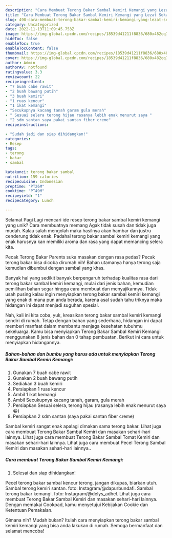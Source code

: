 ```yaml
---
description: "Cara Membuat Terong Bakar Sambal Kemiri Kemangi yang Lezat Sekali, Lezat"
title: "Cara Membuat Terong Bakar Sambal Kemiri Kemangi yang Lezat Sekali, Lezat"
slug: 498-cara-membuat-terong-bakar-sambal-kemiri-kemangi-yang-lezat-sekali-lezat
category: Uncategorized
date: 2022-11-13T11:09:45.753Z
image: https://img-global.cpcdn.com/recipes/18539d41211f8836/680x482cq70/terong-bakar-sambal-kemiri-kemangi-foto-resep-utama.jpg
hideToc: false
enableToc: true
enableTocContent: false
thumbnail: https://img-global.cpcdn.com/recipes/18539d41211f8836/680x482cq70/terong-bakar-sambal-kemiri-kemangi-foto-resep-utama.jpg
cover: https://img-global.cpcdn.com/recipes/18539d41211f8836/680x482cq70/terong-bakar-sambal-kemiri-kemangi-foto-resep-utama.jpg
author: Admin
authorAv: notfound
ratingvalue: 3.3
reviewcount: 22
recipeingredient:
- "7 buah cabe rawit"
- "2 buah bawang putih"
- "3 buah kemiri"
- "1 ruas kencur"
- "1 ikat kemangi"
- "Secukupnya kacang tanah garam gula merah"
- " Sesuai selera terong hijau rasanya lebih enak menurut saya "
- "2 sdm santan saya pakai santan fiber creme"
recipeinstructions:

- "Sudah jadi dan siap dihidangkan!"
categories:
- Resep
tags:
- terong
- bakar
- sambal

katakunci: terong bakar sambal 
nutrition: 159 calories
recipecuisine: Indonesian
preptime: "PT26M"
cooktime: "PT49M"
recipeyield: "1"
recipecategory: Lunch

---
```



Selamat Pagi Lagi mencari ide resep terong bakar sambal kemiri kemangi yang unik? Cara membuatnya memang Agak tidak susah dan tidak juga mudah. Kalau salah mengolah maka hasilnya akan hambar dan justru cenderung tidak enak. Padahal terong bakar sambal kemiri kemangi yang enak harusnya kan memiliki aroma dan rasa yang dapat memancing selera kita.


Pecak Terong Bakar Parents suka masakan dengan rasa pedas? Pecak terong bakar bisa dicoba dirumah nih! Bahan utamanya hanya terong saja kemudian dibumbui dengan sambal yang khas.

Banyak hal yang sedikit banyak berpengaruh terhadap kualitas rasa dari terong bakar sambal kemiri kemangi, mulai dari jenis bahan, kemudian pemilihan bahan segar hingga cara membuat dan menyajikannya. Tidak usah pusing kalau ingin menyiapkan terong bakar sambal kemiri kemangi yang enak di mana pun anda berada, karena asal sudah tahu triknya maka hidangan ini dapat menjadi suguhan spesial.


Nah, kali ini kita coba, yuk, kreasikan terong bakar sambal kemiri kemangi sendiri di rumah. Tetap dengan bahan yang sederhana, hidangan ini dapat memberi manfaat dalam membantu menjaga kesehatan tubuhmu sekeluarga. Kamu bisa menyiapkan Terong Bakar Sambal Kemiri Kemangi menggunakan 8 jenis bahan dan 0 tahap pembuatan. Berikut ini cara untuk menyiapkan hidangannya.

<!--inarticleads1-->

##### Bahan-bahan dan bumbu yang harus ada untuk menyiapkan Terong Bakar Sambal Kemiri Kemangi:

1. Gunakan 7 buah cabe rawit
1. Gunakan 2 buah bawang putih
1. Sediakan 3 buah kemiri
1. Persiapkan 1 ruas kencur
1. Ambil 1 ikat kemangi
1. Ambil Secukupnya kacang tanah, garam, gula merah
1. Persiapkan  Sesuai selera, terong hijau (rasanya lebih enak menurut saya 😀)
1. Persiapkan 2 sdm santan (saya pakai santan fiber creme)


Sambal kemiri sangat enak apalagi dimakan sama terong bakar. Lihat juga cara membuat Terong Bakar Sambal Kemiri dan masakan sehari-hari lainnya. Lihat juga cara membuat Terong Bakar Sambal Tomat Kemiri dan masakan sehari-hari lainnya. Lihat juga cara membuat Pecel Terong Sambal Kemiri dan masakan sehari-hari lainnya.. 

<!--inarticleads2-->

##### Cara membuat Terong Bakar Sambal Kemiri Kemangi:


1. Selesai dan siap dihidangkan!

Pecel terong bakar sambal kencur terong, jangan dikupas, biarkan utuh. Sambal terong kemiri santan. foto: Instagram/@dapurbundafi. Sambal terong bakar kemangi. foto: Instagram/@delys_adhel. Lihat juga cara membuat Terong Bakar Sambal Kemiri dan masakan sehari-hari lainnya. Dengan memakai Cookpad, kamu menyetujui Kebijakan Cookie dan Ketentuan Pemakaian. 

Gimana nih? Mudah bukan? Itulah cara menyiapkan terong bakar sambal kemiri kemangi yang bisa anda lakukan di rumah. Semoga bermanfaat dan selamat mencoba!
